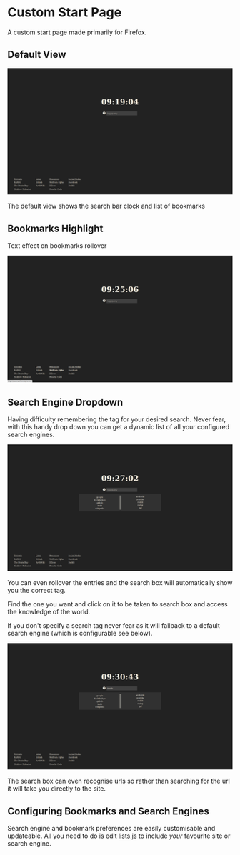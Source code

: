 # Custom Start Page

A custom start page made primarily for Firefox.

## Default View
![Screenshot1](/scripts/startpage/public/img/screenshots/2016-03-31-091905_1920x1080_scrot.png?raw=true "Default view")

The default view shows the search bar clock and list of bookmarks

## Bookmarks Highlight

Text effect on bookmarks rollover

![Screenshot1](/scripts/startpage/public/img/screenshots/2016-03-31-092507_1920x1080_scrot.png?raw=true "Bookmarks highlight")

## Search Engine Dropdown

Having difficulty remembering the tag for your desired search. Never fear, with
this handy drop down you can get a dynamic list of all your configured search
engines.

![Screenshot1](/scripts/startpage/public/img/screenshots/2016-03-31-092703_1920x1080_scrot.png?raw=true "Search Engines DropDown")

You can even rollover the entries and the search box will automatically show you
the correct tag.

Find the one you want and click on it to be taken to search box
and access the knowledge of the world.

If you don't specify a search tag never fear as it will fallback to a default
search engine (which is configurable see below).

![Screenshot1](/scripts/startpage/public/img/screenshots/2016-03-31-093044_1920x1080_scrot.png?raw=true "Search Engines DropDown")

The search box can even recognise urls so rather than searching for the url it
will take you directly to the site.

## Configuring Bookmarks and Search Engines

Search engine and bookmark preferences are easily customisable and updateable.
All you need to do is edit [lists.js](https://github.com/siidney/dotfiles/blob/master/scripts/startpage/public/js/lists.js) to include *your* favourite site or search engine.
